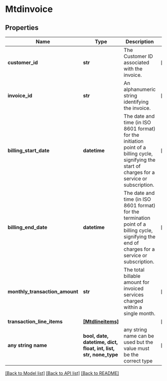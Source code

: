 # Mtdinvoice


## Properties
Name | Type | Description | Notes
------------ | ------------- | ------------- | -------------
**customer_id** | **str** | The Customer ID associated with the invoice. | [optional] 
**invoice_id** | **str** | An alphanumeric string identifying the invoice. | [optional] 
**billing_start_date** | **datetime** | The date and time (in ISO 8601 format) for the initiation point of a billing cycle, signifying the start of charges for a service or subscription. | [optional] 
**billing_end_date** | **datetime** | The date and time (in ISO 8601 format) for the termination point of a billing cycle, signifying the end of charges for a service or subscription. | [optional] 
**monthly_transaction_amount** | **str** | The total billable amount for invoiced services charged within a single month. | [optional] 
**transaction_line_items** | [**[Mtdlineitems]**](Mtdlineitems.md) |  | [optional] 
**any string name** | **bool, date, datetime, dict, float, int, list, str, none_type** | any string name can be used but the value must be the correct type | [optional]

[[Back to Model list]](../README.md#documentation-for-models) [[Back to API list]](../README.md#documentation-for-api-endpoints) [[Back to README]](../README.md)


